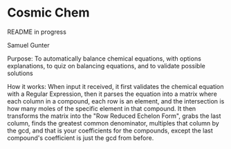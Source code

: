 # Cosmic Chem

README in progress

Samuel Gunter

Purpose: To automatically balance chemical equations, with options explanations, to quiz on balancing equations, and to validate possible solutions

How it works: When input it received, it first validates the chemical equation with a Regular Expression, then it parses the equation into a matrix where each column in a compound, each row is an element, and the intersection is how many moles of the specific element in that compound. It then transforms the matrix into the "Row Reduced Echelon Form", grabs the last column, finds the greatest common denominator, multiples that column by the gcd, and that is your coefficients for the compounds, except the last compound's coefficient is just the gcd from before.
